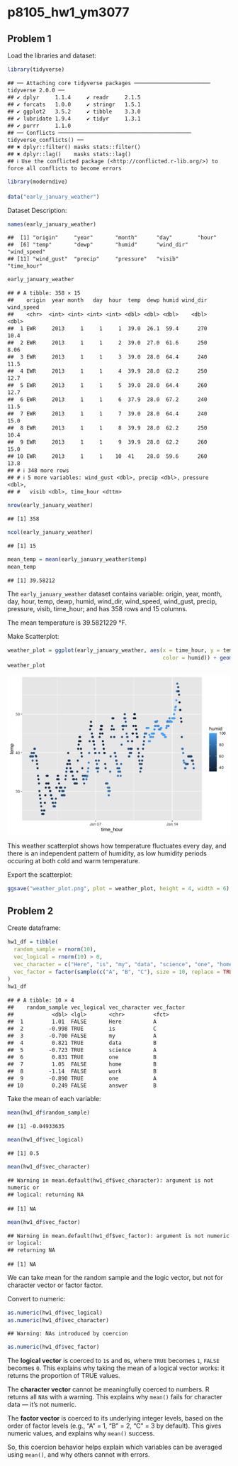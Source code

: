 p8105_hw1_ym3077
================

## Problem 1

Load the libraries and dataset:

``` r
library(tidyverse)
```

    ## ── Attaching core tidyverse packages ──────────────────────── tidyverse 2.0.0 ──
    ## ✔ dplyr     1.1.4     ✔ readr     2.1.5
    ## ✔ forcats   1.0.0     ✔ stringr   1.5.1
    ## ✔ ggplot2   3.5.2     ✔ tibble    3.3.0
    ## ✔ lubridate 1.9.4     ✔ tidyr     1.3.1
    ## ✔ purrr     1.1.0     
    ## ── Conflicts ────────────────────────────────────────── tidyverse_conflicts() ──
    ## ✖ dplyr::filter() masks stats::filter()
    ## ✖ dplyr::lag()    masks stats::lag()
    ## ℹ Use the conflicted package (<http://conflicted.r-lib.org/>) to force all conflicts to become errors

``` r
library(moderndive)

data("early_january_weather")
```

Dataset Description:

``` r
names(early_january_weather)
```

    ##  [1] "origin"     "year"       "month"      "day"        "hour"      
    ##  [6] "temp"       "dewp"       "humid"      "wind_dir"   "wind_speed"
    ## [11] "wind_gust"  "precip"     "pressure"   "visib"      "time_hour"

``` r
early_january_weather
```

    ## # A tibble: 358 × 15
    ##    origin  year month   day  hour  temp  dewp humid wind_dir wind_speed
    ##    <chr>  <int> <int> <int> <int> <dbl> <dbl> <dbl>    <dbl>      <dbl>
    ##  1 EWR     2013     1     1     1  39.0  26.1  59.4      270      10.4 
    ##  2 EWR     2013     1     1     2  39.0  27.0  61.6      250       8.06
    ##  3 EWR     2013     1     1     3  39.0  28.0  64.4      240      11.5 
    ##  4 EWR     2013     1     1     4  39.9  28.0  62.2      250      12.7 
    ##  5 EWR     2013     1     1     5  39.0  28.0  64.4      260      12.7 
    ##  6 EWR     2013     1     1     6  37.9  28.0  67.2      240      11.5 
    ##  7 EWR     2013     1     1     7  39.0  28.0  64.4      240      15.0 
    ##  8 EWR     2013     1     1     8  39.9  28.0  62.2      250      10.4 
    ##  9 EWR     2013     1     1     9  39.9  28.0  62.2      260      15.0 
    ## 10 EWR     2013     1     1    10  41    28.0  59.6      260      13.8 
    ## # ℹ 348 more rows
    ## # ℹ 5 more variables: wind_gust <dbl>, precip <dbl>, pressure <dbl>,
    ## #   visib <dbl>, time_hour <dttm>

``` r
nrow(early_january_weather)
```

    ## [1] 358

``` r
ncol(early_january_weather)
```

    ## [1] 15

``` r
mean_temp = mean(early_january_weather$temp)
mean_temp
```

    ## [1] 39.58212

The `early_january_weather` dataset contains variable: origin, year,
month, day, hour, temp, dewp, humid, wind_dir, wind_speed, wind_gust,
precip, pressure, visib, time_hour; and has 358 rows and 15 columns.

The mean temperature is 39.5821229 °F.

Make Scatterplot:

``` r
weather_plot = ggplot(early_january_weather, aes(x = time_hour, y = temp, 
                                                 color = humid)) + geom_point()
weather_plot
```

![](p8105_hw1_ym3077_files/figure-gfm/unnamed-chunk-3-1.png)<!-- -->

This weather scatterplot shows how temperature fluctuates every day, and
there is an independent pattern of humidity, as low humidity periods
occuring at both cold and warm temperature.

Export the scatterplot:

``` r
ggsave("weather_plot.png", plot = weather_plot, height = 4, width = 6)
```

## Problem 2

Create dataframe:

``` r
hw1_df = tibble(
  random_sample = rnorm(10),
  vec_logical = rnorm(10) > 0,
  vec_character = c("Here", "is", "my", "data", "science", "one", "home", "work", "one", "answer"),
  vec_factor = factor(sample(c("A", "B", "C"), size = 10, replace = TRUE))
)
hw1_df
```

    ## # A tibble: 10 × 4
    ##    random_sample vec_logical vec_character vec_factor
    ##            <dbl> <lgl>       <chr>         <fct>     
    ##  1         1.01  FALSE       Here          A         
    ##  2        -0.998 TRUE        is            C         
    ##  3        -0.700 FALSE       my            A         
    ##  4         0.821 TRUE        data          B         
    ##  5        -0.723 TRUE        science       A         
    ##  6         0.831 TRUE        one           B         
    ##  7         1.05  FALSE       home          B         
    ##  8        -1.14  FALSE       work          B         
    ##  9        -0.890 TRUE        one           A         
    ## 10         0.249 FALSE       answer        B

Take the mean of each variable:

``` r
mean(hw1_df$random_sample)     
```

    ## [1] -0.04933635

``` r
mean(hw1_df$vec_logical)        
```

    ## [1] 0.5

``` r
mean(hw1_df$vec_character)
```

    ## Warning in mean.default(hw1_df$vec_character): argument is not numeric or
    ## logical: returning NA

    ## [1] NA

``` r
mean(hw1_df$vec_factor) 
```

    ## Warning in mean.default(hw1_df$vec_factor): argument is not numeric or logical:
    ## returning NA

    ## [1] NA

We can take mean for the random sample and the logic vector, but not for
character vector or factor factor.

Convert to numeric:

``` r
as.numeric(hw1_df$vec_logical)
as.numeric(hw1_df$vec_character)
```

    ## Warning: NAs introduced by coercion

``` r
as.numeric(hw1_df$vec_factor)
```

The **logical vector** is coerced to `1`s and `0`s, where `TRUE` becomes
`1`, `FALSE` becomes `0`. This explains why taking the mean of a logical
vector works: it returns the proportion of TRUE values.

The **character vector** cannot be meaningfully coerced to numbers. R
returns all `NA`s with a warning. This explains why `mean()` fails for
character data — it’s not numeric.

The **factor vector** is coerced to its underlying integer levels, based
on the order of factor levels (e.g., “A” = 1, “B” = 2, “C” = 3 by
default). This gives numeric values, and explains why `mean()` success.

So, this coercion behavior helps explain which variables can be averaged
using `mean()`, and why others cannot with errors.
